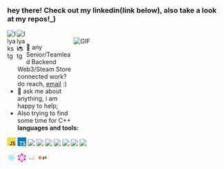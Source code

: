 ### hey there! Check out my linkedin(link below), also take a look at my repos!_)
<a href="https://t.me/ilyak52">
  <img align="left" alt="Ilyaks tg" width="22px" src="https://upload.wikimedia.org/wikipedia/commons/8/82/Telegram_logo.svg" />
</a>
<a href="https://www.linkedin.com/in/ilya-kvasov-48b792278/">
  <img align="left" alt="Ilyaks tg" width="22px" src="https://upload.wikimedia.org/wikipedia/commons/thumb/c/ca/LinkedIn_logo_initials.png/800px-LinkedIn_logo_initials.png" />
</a>

<br />
  <img align="right" alt="GIF" src="https://i.makeagif.com/media/4-02-2016/2wRZ-Q.gif" width="350" height="200" />
  
- 💼 any Senior/Teamlead Backend Web3/Steam Store connected work? do reach, [email](mailto:ilyaprgrmist@gmail.com) :)
- 💬 ask me about anything, i am happy to help;
-  Also trying to find some time for C++
**languages and tools:**  

<code><img height="20" src="https://raw.githubusercontent.com/github/explore/80688e429a7d4ef2fca1e82350fe8e3517d3494d/topics/javascript/javascript.png"></code>
<code><img height="20" src="https://raw.githubusercontent.com/github/explore/80688e429a7d4ef2fca1e82350fe8e3517d3494d/topics/typescript/typescript.png"></code>
<code><img height="20" src="https://cdn-icons-png.flaticon.com/512/919/919825.png"></code>
<code><img height="20" src="https://static-00.iconduck.com/assets.00/nestjs-icon-1024x1020-34exj0g6.png"></code>
<code><img height="20" src="https://upload.wikimedia.org/wikipedia/commons/e/e3/Fastify.png"></code>
<code><img height="20" src="https://w7.pngwing.com/pngs/956/695/png-transparent-mongodb-original-wordmark-logo-icon-thumbnail.png"></code>
<code><img height="20" src="https://upload.wikimedia.org/wikipedia/commons/thumb/2/29/Postgresql_elephant.svg/993px-Postgresql_elephant.svg.png"></code>
<code><img height="20" src="https://www.docker.com/wp-content/uploads/2022/03/vertical-logo-monochromatic.png"></code>
<code><img height="20" src="https://github.com/Ilyak777/Ilyak777/assets/93599042/6e5fa5c0-baaa-49f0-8c49-9fa8db02de31"></code>


<code><img height="20" src="https://raw.githubusercontent.com/github/explore/80688e429a7d4ef2fca1e82350fe8e3517d3494d/topics/react/react.png"></code>
<code><img height="20" src="https://raw.githubusercontent.com/github/explore/5c058a388828bb5fde0bcafd4bc867b5bb3f26f3/topics/graphql/graphql.png"></code>
<code><img height="20" src="https://raw.githubusercontent.com/github/explore/80688e429a7d4ef2fca1e82350fe8e3517d3494d/topics/mysql/mysql.png"></code>
<code><img height="20" src="https://raw.githubusercontent.com/github/explore/80688e429a7d4ef2fca1e82350fe8e3517d3494d/topics/git/git.png"></code>





